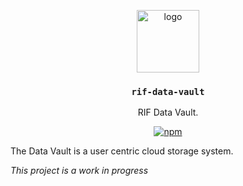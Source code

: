 <p align="middle">
    <img src="https://www.rifos.org/assets/img/logo.svg" alt="logo" height="100" >
</p>
<h3 align="middle"><code>rif-data-vault</code></h3>
<p align="middle">
    RIF Data Vault.
</p>
<p align="middle">
    <a href="https://badge.fury.io/js/%40rsksmart%2Frif-id">
        <img src="https://badge.fury.io/js/%40rsksmart%2Frif-id.svg" alt="npm" />
    </a>
</p>

The Data Vault is a user centric cloud storage system.

_This project is a work in progress_
